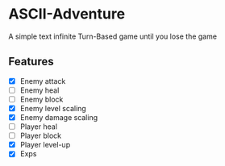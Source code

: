 # ASCII-Adventure
A simple text infinite Turn-Based game until you lose the game

## Features
- [x] Enemy attack
- [ ] Enemy heal
- [ ] Enemy block
- [x] Enemy level scaling
- [x] Enemy damage scaling
- [ ] Player heal
- [ ] Player block
- [x] Player level-up
- [x] Exps
